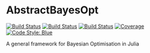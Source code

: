 # AbstractBayesOpt

[![Build Status](https://github.com/evandieren/AbstractBayesOpt.jl/actions/workflows/CI.yml/badge.svg?branch=main)](https://github.com/evandieren/AbstractBayesOpt.jl/actions/workflows/CI.yml?query=branch%3Amain)
[![Build Status](https://app.travis-ci.com/evandieren/AbstractBayesOpt.jl.svg?branch=main)](https://app.travis-ci.com/evandieren/AbstractBayesOpt.jl)
[![Build Status](https://ci.appveyor.com/api/projects/status/github/evandieren/AbstractBayesOpt.jl?svg=true)](https://ci.appveyor.com/project/evandieren/AbstractBayesOpt-jl)
[![Coverage](https://codecov.io/gh/evandieren/AbstractBayesOpt.jl/branch/main/graph/badge.svg)](https://codecov.io/gh/evandieren/AbstractBayesOpt.jl)
[![Code Style: Blue](https://img.shields.io/badge/code%20style-blue-4495d1.svg)](https://github.com/JuliaDiff/BlueStyle)

A general framework for Bayesian Optimisation in Julia
